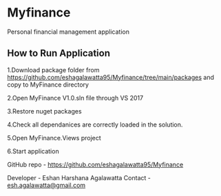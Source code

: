 # Myfinance
Personal financial management application 

How to Run Application
---------------------------------


1.Download package folder from https://github.com/eshagalawatta95/Myfinance/tree/main/packages and copy to MyFinance directory

2.Open MyFinance V1.0.sln file through VS 2017

3.Restore nuget packages

4.Check all dependanices are correctly loaded in the solution.

5.Open MyFinance.Views project

6.Start application



GitHub repo -  https://github.com/eshagalawatta95/Myfinance

Developer - Eshan Harshana Agalawatta
                                       Contact - esh.agalawatta@gmail.com
